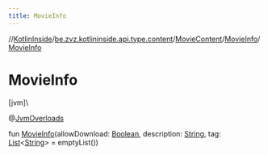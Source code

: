 ```yaml
---
title: MovieInfo
---
```

//[KotlinInside](../../../../index.html)/[be.zvz.kotlininside.api.type.content](../../index.html)/[MovieContent](../index.html)/[MovieInfo](index.html)/[MovieInfo](-movie-info.html)



# MovieInfo



[jvm]\




@[JvmOverloads](https://kotlinlang.org/api/latest/jvm/stdlib/kotlin.jvm/-jvm-overloads/index.html)



fun [MovieInfo](-movie-info.html)(allowDownload: [Boolean](https://kotlinlang.org/api/latest/jvm/stdlib/kotlin/-boolean/index.html), description: [String](https://kotlinlang.org/api/latest/jvm/stdlib/kotlin/-string/index.html), tag: [List](https://kotlinlang.org/api/latest/jvm/stdlib/kotlin.collections/-list/index.html)&lt;[String](https://kotlinlang.org/api/latest/jvm/stdlib/kotlin/-string/index.html)&gt; = emptyList())




